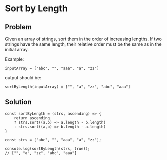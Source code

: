# Sort by Length

## Problem

Given an array of strings, sort them in the order of increasing lengths. If two strings have the same length, their relative order must be the same as in the initial array.

Example:

`inputArray = ["abc", "", "aaa", "a", "zz"]`

output should be:

`sortByLength(inputArray) = ["", "a", "zz", "abc", "aaa"]`

## Solution

```
const sortByLength = (strs, ascending) => {
    return ascending 
    ? strs.sort((a,b) => a.length - b.length) 
    : strs.sort((a,b) => b.length - a.length)
}

const strs = ["abc", "", "aaa", "a", "zz"];

console.log(sortByLength(strs, true));
// ["", "a", "zz", "abc", "aaa"]
```


